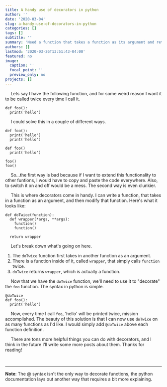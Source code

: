 ```yaml
---
title: A handy use of decorators in python
author: ''
date: '2020-03-04'
slug: a-handy-use-of-decorators-in-python
categories: []
tags: []
subtitle: ''
summary: 'Need a function that takes a function as its argument and returns a function? Look no further.'
authors: []
lastmod: '2020-03-26T13:51:43-04:00'
featured: no
image:
  caption: ''
  focal_point: ''
  preview_only: no
projects: []
---
```


&emsp; Lets say I have the following function, and for some weird reason I want it to be called twice every time I call it.

```
def foo():
  print('hello')
```

&emsp; I could solve this in a couple of different ways.

```
def foo():
  print('hello')
  print('hello')
```

```
def foo()
  print('hello')
  
foo()
foo()
```

&emsp; So...the first way is bad because if I want to extend this functionality to other funtions, I would have to copy and paste the code everywhere. Also, to switch it on and off would be a mess. The second way is even clunkier.

&emsp; This is where decorators come in handy. I can write a function, that takes in a function as an argument, and then modify that function. Here's what it looks like:

```
def doTwice(function):
  def wrapper(*args, **args):
    function()
    function()
    
  return wrapper
```

&emsp; Let's break down what's going on here.

1. The `doTwice` function first takes in another function as an argument.
2. There is a function inside of it, called `wrapper`, that simply calls `function` twice.
3. `doTwice` returns `wrapper`, which is actually a function.

&emsp; Now that we have the `doTwice` function, we'll need to use it to "decorate" the `foo` function. The syntax in python is simple.

```
@doTwice
def foo():
  print('hello')
```

&emsp; Now, every time I call `foo`, 'hello' will be printed twice, mission accomplished. The beauty of this solution is that I can now use `doTwice` on as many functions as I'd like. I would simply add `@doTwice` above each function definition.

&emsp; There are tons more helpful things you can do with decorators, and I think in the future I'll write some more posts about them. Thanks for reading!

<br>

***

**Note**: The @ syntax isn't the only way to decorate functions, the python documentation lays out another way that requires a bit more explaining.